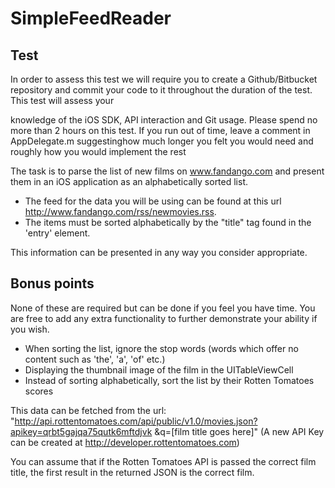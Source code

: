 # SimpleFeedReader

## Test

In order to assess this test we will require you to create a Github/Bitbucket repository and commit your code to it throughout the duration of the test. This test will assess your 

knowledge of the iOS SDK, API interaction and Git usage. Please spend no more than 2 hours on this test. If you run out of time, leave a comment in AppDelegate.m suggestinghow much longer you felt you would need and roughly how you would implement the rest 

The task is to parse the list of new films on www.fandango.com and present them in an iOS application as an alphabetically sorted list. 

- The feed for the data you will be using can be found at this url http://www.fandango.com/rss/newmovies.rss.
- The items must be sorted alphabetically by the "title" tag found in the 'entry' element.
 
This information can be presented in any way you consider appropriate. 

## Bonus points

None of these are required but can be done if you feel you have time. You are free to add any extra functionality to further demonstrate your ability if you wish. 

- When sorting the list, ignore the stop words (words which offer no content such as 'the', 'a', 'of' etc.)
- Displaying the thumbnail image of the film in the UITableViewCell
- Instead of sorting alphabetically, sort the list by their Rotten Tomatoes scores
 
This data can be fetched from the url: "http://api.rottentomatoes.com/api/public/v1.0/movies.json?apikey=qrbt5gajqa75qutk6mftdjvk &q=[film title goes here]" (A new API Key can be created at http://developer.rottentomatoes.com) 

You can assume that if the Rotten Tomatoes API is passed the correct film title, the first result in the returned JSON is the correct film.
